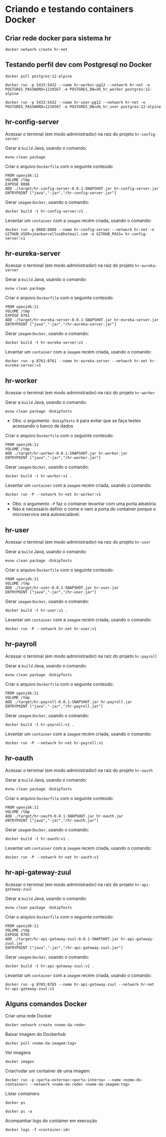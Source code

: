 # Criando e testando containers Docker

## Criar rede docker para sistema hr

```
docker network create hr-net
```

## Testando perfil dev com Postgresql no Docker

```
docker pull postgres:12-alpine

docker run -p 5432:5432 --name hr-worker-pg12 --network hr-net -e POSTGRES_PASSWORD=1234567 -e POSTGRES_DB=db_hr_worker postgres:12-alpine

docker run -p 5433:5432 --name hr-user-pg12 --network hr-net -e POSTGRES_PASSWORD=1234567 -e POSTGRES_DB=db_hr_user postgres:12-alpine
```

## hr-config-server

Acessar o terminal (em modo administrador) na raiz do projeto `hr-config-server`

Gerar a `build` Java, usando o comando:

```
mvnw clean package
```

Criar o arquivo `Dockerfile` com o seguinte conteúdo:

```
FROM openjdk:11
VOLUME /tmp
EXPOSE 8888
ADD ./target/hr-config-server-0.0.1-SNAPSHOT.jar hr-config-server.jar
ENTRYPOINT ["java","-jar","/hr-config-server.jar"]
```

Gerar `imagem` `Docker`, usando o comando:

```
docker build -t hr-config-server:v1 .
```

Levantar um `container` com a `imagem` recém criada, usando o comando:

```
docker run -p 8888:8888 --name hr-config-server --network hr-net -e GITHUB_USER=jeanbarcellos@hotmail.com -e GITHUB_PASS= hr-config-server:v1
```

## hr-eureka-server

Acessar o terminal (em modo administrador) na raiz do projeto `hr-eureka-server`

Gerar a `build` Java, usando o comando:

```
mvnw clean package
```

Criar o arquivo `Dockerfile` com o seguinte conteúdo:

```
FROM openjdk:11
VOLUME /tmp
EXPOSE 8761
ADD ./target/hr-eureka-server-0.0.1-SNAPSHOT.jar hr-eureka-server.jar
ENTRYPOINT ["java","-jar","/hr-eureka-server.jar"]
```

Gerar `imagem` `Docker`, usando o comando:

```
docker build -t hr-eureka-server:v1 .
```

Levantar um `container` com a `imagem` recém criada, usando o comando:

```
docker run -p 8761:8761 --name hr-eureka-server --network hr-net hr-eureka-server:v1
```

## hr-worker

Acessar o terminal (em modo administrador) na raiz do projeto `hr-worker`

Gerar a `build` Java, usando o comando:

```
mvnw clean package -DskipTests
```

- Obs: o argumento `-DskipTests` é para evitar que se faça testes acessando o banco de dados

Criar o arquivo `Dockerfile` com o seguinte conteúdo:

```
FROM openjdk:11
VOLUME /tmp
ADD ./target/hr-worker-0.0.1-SNAPSHOT.jar hr-worker.jar
ENTRYPOINT ["java","-jar","/hr-worker.jar"]
```

Gerar `imagem` `Docker`, usando o comando:

```
docker build -t hr-worker:v1 .
```

Levantar um `container` com a `imagem` recém criada, usando o comando:

```
docker run -P --network hr-net hr-worker:v1
```

- Obs: o argumento `-P` faz o container levantar com uma porta aleatória
- Não é necessário definir o nome e nem a porta do container porque o microservice será autoescalável.

## hr-user

Acessar o terminal (em modo administrador) na raiz do projeto `hr-user`

Gerar a `build` Java, usando o comando:

```
mvnw clean package -DskipTests
```

Criar o arquivo `Dockerfile` com o seguinte conteúdo:

```
FROM openjdk:11
VOLUME /tmp
ADD ./target/hr-user-0.0.1-SNAPSHOT.jar hr-user.jar
ENTRYPOINT ["java","-jar","/hr-user.jar"]
```

Gerar `imagem` `Docker`, usando o comando:

```
docker build -t hr-user:v1 .
```

Levantar um `container` com a `imagem` recém criada, usando o comando:

```
docker run -P --network hr-net hr-user:v1
```

## hr-payroll

Acessar o terminal (em modo administrador) na raiz do projeto `hr-payroll`

Gerar a `build` Java, usando o comando:

```
mvnw clean package -DskipTests
```

Criar o arquivo `Dockerfile` com o seguinte conteúdo:

```
FROM openjdk:11
VOLUME /tmp
ADD ./target/hr-payroll-0.0.1-SNAPSHOT.jar hr-payroll.jar
ENTRYPOINT ["java","-jar","/hr-payroll.jar"]
```

Gerar `imagem` `Docker`, usando o comando:

```
docker build -t hr-payroll:v1 .
```

Levantar um `container` com a `imagem` recém criada, usando o comando:

```
docker run -P --network hr-net hr-payroll:v1

```

## hr-oauth

Acessar o terminal (em modo administrador) na raiz do projeto `hr-oauth`

Gerar a `build` Java, usando o comando:

```
mvnw clean package -DskipTests
```

Criar o arquivo `Dockerfile` com o seguinte conteúdo:

```
FROM openjdk:11
VOLUME /tmp
ADD ./target/hr-oauth-0.0.1-SNAPSHOT.jar hr-oauth.jar
ENTRYPOINT ["java","-jar","/hr-oauth.jar"]
```

Gerar `imagem` `Docker`, usando o comando:

```
docker build -t hr-oauth:v1 .
```

Levantar um `container` com a `imagem` recém criada, usando o comando:

```
docker run -P --network hr-net hr-oauth:v1
```

## hr-api-gateway-zuul

Acessar o terminal (em modo administrador) na raiz do projeto `hr-api-gateway-zuul`

Gerar a `build` Java, usando o comando:

```
mvnw clean package -DskipTests
```

Criar o arquivo `Dockerfile` com o seguinte conteúdo:

```
FROM openjdk:11
VOLUME /tmp
EXPOSE 8765
ADD ./target/hr-api-gateway-zuul-0.0.1-SNAPSHOT.jar hr-api-gateway-zuul.jar
ENTRYPOINT ["java","-jar","/hr-api-gateway-zuul.jar"]
```

Gerar `imagem` `Docker`, usando o comando:

```
docker build -t hr-api-gateway-zuul:v1 .
```

Levantar um `container` com a `imagem` recém criada, usando o comando:

```
docker run -p 8765:8765 --name hr-api-gateway-zuul --network hr-net hr-api-gateway-zuul:v1
```

## Alguns comandos Docker

Criar uma rede Docker

```
docker network create <nome-da-rede>
```

Baixar imagem do Dockerhub

```
docker pull <nome-da-imagem:tag>
```

Ver imagens

```
docker images
```

Criar/rodar um container de uma imagem

```
docker run -p <porta-externa>:<porta-interna> --name <nome-do-container> --network <nome-da-rede> <nome-da-imagem:tag>
```

Listar containers

```
docker ps

docker ps -a
```

Acompanhar logs do container em execução

```
docker logs -f <container-id>
```
